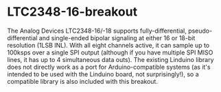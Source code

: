 # LTC2348-16-breakout
The Analog Devices LTC2348-16/-18 supports fully-differential, pseudo-differential and single-ended bipolar signaling at either 16 or 18-bit resolution (1LSB INL). With all eight channels active, it can sample up to 100ksps over a single SPI output (although if you have multiple SPI MISO lines, it has up to 4 simultaneous data outs). The existing Linduino library does not directly work as a port for Arduino-compatible systems (as it's intended to be used with the Linduino board, not surprisingly!), so a compatible library is also included with this breakout. 
